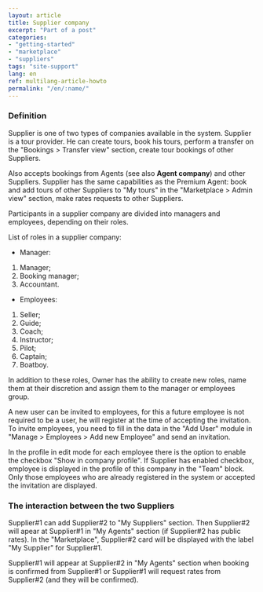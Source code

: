 ```yaml
---
layout: article
title: Supplier company
excerpt: "Part of a post"
categories: 
- "getting-started"
- "marketplace"
- "suppliers"
tags: "site-support"
lang: en
ref: multilang-article-howto
permalink: "/en/:name/"
---
```


### **Definition**

Supplier is one of two types of companies available in the system. Supplier is a tour provider. He can create tours, book his tours, perform a transfer on the "Bookings > Transfer view" section, create tour bookings of other Suppliers.

Also accepts bookings from Agents (see also **Agent company**) and other Suppliers. Supplier has the same capabilities as the Premium Agent: book and add tours of other Suppliers to "My tours" in the "Marketplace > Admin view" section, make rates requests to other Suppliers.

Participants in a supplier company are divided into managers and employees, depending on their roles.

List of roles in a supplier company:
- Manager:

1. Manager;
2. Booking manager;
3. Accountant.

- Employees:

1. Seller;
2. Guide;
3. Coach;
4. Instructor;
5. Pilot;
6. Captain;
7. Boatboy.

In addition to these roles, Owner has the ability to create new roles, name them at their discretion and assign them to the manager or employees group.

A new user can be invited to employees, for this a future employee is not required to be a user, he will register at the time of accepting the invitation. To invite employees, you need to fill in the data in the "Add User" module in "Manage > Employees > Add new Employee" and send an invitation.

In the profile in edit mode for each employee there is the option to enable the checkbox "Show in company profile". If Supplier has enabled checkbox, employee is displayed in the profile of this company in the "Team" block. Only those employees who are already registered in the system or accepted the invitation are displayed.

### **The interaction between the two Suppliers**

Supplier#1 can add Supplier#2 to "My Suppliers" section. Then Supplier#2 will apear at Supplier#1 in "My Agents" section (if Supplier#2 has public rates). In the "Marketplace", Supplier#2 card will be displayed with the label "My Supplier" for Supplier#1.

Supplier#1 will appear at Supplier#2 in "My Agents" section when booking is confirmed from Supplier#1 or Supplier#1 will request rates from Supplier#2 (and they will be confirmed).